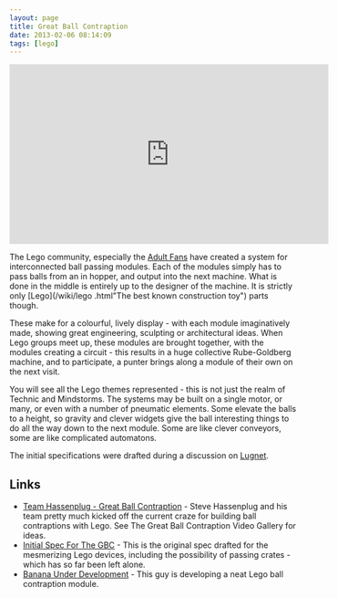 ```yaml
---
layout: page
title: Great Ball Contraption
date: 2013-02-06 08:14:09
tags: [lego]
---
```

<iframe width="560" height="315" src="https://www.youtube.com/embed/jxMMtIxDrGk" frameborder="0" allow="autoplay; encrypted-media" allowfullscreen></iframe>

The Lego community, especially the [Adult Fans](/wiki/afol.html "Adult Fan Of Lego") have created a system for interconnected ball passing modules. Each of the modules simply has to pass balls from an in hopper, and output into the next machine. What is done in the middle is entirely up to the designer of the machine. It is strictly only [Lego](/wiki/lego .html"The best known construction toy") parts though.

These make for a colourful, lively display  - with each module imaginatively made, showing great engineering, sculpting or architectural ideas. When Lego groups meet up, these modules are brought together, with the modules creating a circuit - this results in a huge  collective Rube-Goldberg machine, and to participate, a punter brings along a module of their own on the next visit.

You will see all the Lego themes represented - this is not just the realm of Technic and Mindstorms.  The systems may be built on a single motor, or many, or even with a number of pneumatic elements. Some elevate the balls to a height, so gravity and clever widgets give the ball interesting things to do all the way down to the next module. Some are like clever conveyors, some are like complicated automatons.

The initial specifications were drafted during a discussion on [Lugnet](/wiki/lugnet.html).

## Links

* [Team Hassenplug - Great Ball Contraption](http://www.teamhassenplug.org/GBC/) - Steve Hassenplug and his team pretty much kicked off the current craze for building ball contraptions with Lego. See The Great Ball Contraption Video Gallery for ideas.
* [Initial Spec For The GBC](https://www.lugnet.com/~1048/GBC) - This is the original spec drafted for the mesmerizing Lego devices, including the possibility of passing crates - which has so far been left alone.
* [Banana Under Development](http://www.brickshelf.com/cgi-bin/gallery.cgi?f=17999) - This guy is developing a neat Lego ball contraption module.
